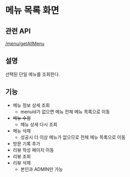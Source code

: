 # 메뉴 목록 화면

## 관련 API
[/menu/getAllMenu](https://github.com/lunch-team/lunch-rest-api/wiki/Menu#메뉴-상세-조회)

## 설명
선택된 단일 메뉴를 조회한다.

## 기능
- 메뉴 정보 상세 조회
  - menuId가 없으면 메뉴 전체 메뉴 목록으로 이동
- ~~메뉴 수정~~
  - 메뉴 상세 다시 조회
- 메뉴 삭제
  - 성공시 더 이상 메뉴가 없으므로 전체 메뉴 목록으로 이동
- 방문 기록 추가
- 리뷰 작성 페이지 이동
- 리뷰 조회
- 리뷰 삭제
  - 본인과 ADMIN만 가능
